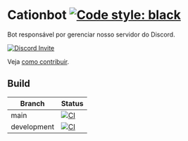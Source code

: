 # Cationbot [![Code style: black][5]][6]

Bot responsável por gerenciar nosso servidor do Discord.

[![Discord Invite](https://discordapp.com/api/guilds/813821382617726988/embed.png?style=banner2)](https://discord.gg/2GVnd6sqxj)

Veja [como contribuir](./.github/CONTRIBUTING.md).

## Build

| Branch      | Status        |
| ----------- | ------------- |
| main        | [![CI][1]][3] |
| development | [![CI][2]][4] |

[1]: https://github.com/cationhq/cationbot/actions/workflows/ci.yml/badge.svg?branch=main
[2]: https://github.com/cationhq/cationbot/actions/workflows/ci.yml/badge.svg?branch=development
[3]: https://github.com/cationhq/cationbot/actions/workflows/ci.yml?query=branch%3Amain
[4]: https://github.com/cationhq/cationbot/actions/workflows/ci.yml?query=branch%3Adevelopment
[5]: https://img.shields.io/badge/code%20style-black-000000.svg
[6]: https://github.com/psf/black
